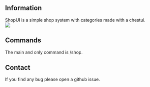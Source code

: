 ## Information
ShopUI is a simple shop system with categories made with a chestui.<br>
[![](https://poggit.pmmp.io/shield.state/ShopUI)](https://poggit.pmmp.io/p/ShopUI)


## Commands
The main and only command is /shop.
## Contact
If you find any bug please open a github issue.
